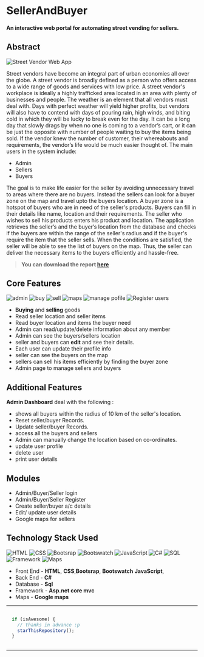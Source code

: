 # SellerAndBuyer

#### An interactive web portal for automating street vending for sellers.


## Abstract

![Street Vendor Web App](https://img.shields.io/badge/StreetVendor-WebApp-red) 


Street vendors have become an integral part of urban economies all over the globe. A street vendor is broadly defined as a person who offers access to a wide range of goods and services with low price. A street vendor's workplace is ideally a highly trafficked area located in an area with plenty of businesses and people. The weather is an element that all vendors must deal with. Days with perfect weather will yield higher profits, but vendors will also have to contend with days of pouring rain, high winds, and biting cold in which they will be lucky to break even for the day. It can be a long day that slowly drags by when no one is coming to a vendor’s cart, or it can be just the opposite with number of people waiting to buy the items being sold. If the vendor knew the number of customer, their whereabouts and requirements, the vendor’s life would be much easier thought of. The main users in the system include:

- Admin
- Sellers
- Buyers

The goal is to make life easier for the seller by avoiding unnecessary travel to areas where there are no buyers. Instead the sellers can look for a buyer zone on the map and travel upto the buyers location. A buyer zone is a hotspot of buyers who are in need of the seller's products. Buyers can fill in their details like name, location and their requirements. The seller who wishes to sell his products enters his product and location. The application retrieves the seller’s and the buyer’s location from the database and checks if the buyers are within the range of the seller's radius and if the buyer's require the item that the seller sells. When the conditions are satisfied, the seller will be able to see the list of buyers on the map. Thus, the seller can deliver the necessary items to the buyers efficiently and hassle-free.


> **You can download the report [here](https://github.com/anniepauline/SellerAndBuyer/blob/master/Project%20Report.pdf)**


## Core Features

![admin](https://img.shields.io/badge/admin-login-teal.svg?style=flat-square) 
![buy](https://img.shields.io/badge/read-buyerData-green)
![sell](https://img.shields.io/badge/read-sellerData-pink)
![maps](https://img.shields.io/badge/google-maps-brown) 
![manage pofile](https://img.shields.io/badge/manage-profile-orange) 
![Register users](https://img.shields.io/badge/Register-users-blue)

- **Buying** and **selling** goods
- Read seller location and seller items
- Read buyer location and items the buyer need
- Admin can read/update/delete information about any member
- Admin can see the buyers/sellers location
- seller and buyers can **edit** and see their details.
- Each user can update their profile info 
- seller can see the buyers on the map
- sellers can sell his items efficiently by finding the buyer zone
- Admin page to manage sellers and buyers

## Additional Features

**Admin Dashboard** deal with the following : 

- shows all buyers within the radius of 10 km of the seller's location.
- Reset seller/buyer Records.
- Update seller/buyer Records.
- access all the buyers and sellers
- Admin can manually change the location based on co-ordinates.
- update user profile
- delete user
- print user details

## Modules

- Admin/Buyer/Seller login
- Admin/Buyer/Seller Register
- Create seller/buyer a/c details
- Edit/ update user details
- Google maps for sellers

## Technology Stack Used

![HTML](https://img.shields.io/badge/Frontend%20-HTML-Tyol.svg?logo=html5&style=flat-square) 
![CSS](https://img.shields.io/badge/Frontend%20-CSS-lavender.svg?logo=css3&style=flat-square)
![Bootsrap](https://img.shields.io/badge/Frontend-Bootsrap-yellowgreen)
![Bootswatch](https://img.shields.io/badge/Frontend-Bootsrap-yellowgreen)
![JavaScript](https://img.shields.io/badge/Frontend%20-JavaScript-indigo.svg?logo=javascript&style=flat-square)
![C#](https://img.shields.io/badge/backend-c#-blue.svg?logo=c#&style=flat-square) 
![SQL](https://img.shields.io/badge/database-sql-lightgray.svg?logo=sql&logoColor=white&style=flat-square) 
![Framework](https://img.shields.io/badge/Framework-Asp.net%20core%20mvc-orange)
![Maps](https://img.shields.io/badge/Google%20%20-maps-baby%20blue)

- Front End - **HTML**, **CSS**,**Bootsrap**, **Bootswatch** **JavaScript**, 
- Back End - **C#**
- Database - **Sql**
- Framework - **Asp.net core mvc**
- Maps - **Google maps**

------

```javascript

  if (isAwesome) {
    // thanks in advance :p
    starThisRepository();
  }
  
```

-------
